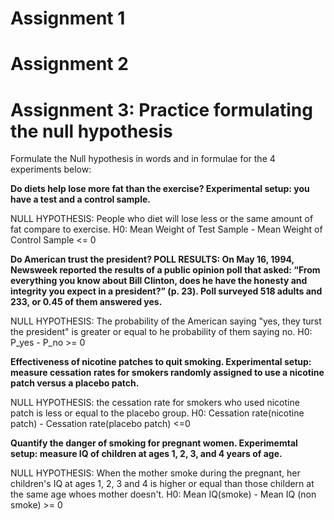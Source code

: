# Assignment 1
# Assignment 2
# Assignment 3: Practice formulating the null hypothesis

Formulate the Null hypothesis in words and in formulae for the 4 experiments below:

**Do diets help lose more fat than the exercise?
Experimental setup: you have a test and a control sample.**

NULL HYPOTHESIS: People who diet will lose less or the same amount of fat compare to exercise.
H0: Mean Weight of Test Sample - Mean Weight of Control Sample <= 0

**Do American trust the president?
POLL RESULTS: On May 16, 1994, Newsweek reported the results of a public opinion poll that asked: “From everything you know about Bill Clinton, does he have the honesty and integrity you expect in a president?” (p. 23). Poll surveyed 518 adults and 233, or 0.45 of them answered yes.**

NULL HYPOTHESIS: The probability of the American saying "yes, they turst the president" is greater or equal to he probability of them saying no.
H0: P_yes - P_no >= 0

**Effectiveness of nicotine patches to quit smoking.
Experimental setup: measure cessation rates for smokers randomly assigned to use a nicotine patch versus a placebo patch.**

NULL HYPOTHESIS: the cessation rate for smokers who used nicotine patch is less or equal to the placebo group.
H0: Cessation rate(nicotine patch) - Cessation rate(placebo patch) <=0

**Quantify the danger of smoking for pregnant women.
Experimemtal setup: measure IQ of children at ages 1, 2, 3, and 4 years of age.**

NULL HYPOTHESIS: When the mother smoke during the pregnant, her children's IQ at ages 1, 2, 3 and 4 is higher or equal than those childern at the same age whoes mother doesn't. 
H0: Mean IQ(smoke) - Mean IQ (non smoke) >= 0
